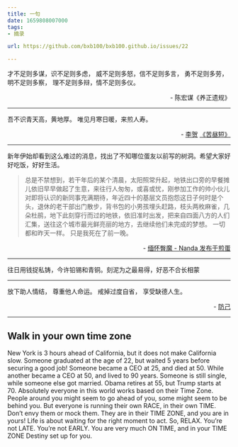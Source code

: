 ```yaml
---
title: 一句
date: 1659808007000
tags:
- 摘录

url: https://github.com/bxb100/bxb100.github.io/issues/22

---
```

才不足则多谋，识不足则多虑，
威不足则多怒，信不足则多言，
勇不足则多劳，明不足则多察，
理不足则多辩，情不足则多仪。
<p align="right">- 陈宏谋《养正遗规》 </p>

---

<a id='issuecomment-1327502436'></a>
吾不识青天高，黄地厚。
唯见月寒日暖，来煎人寿。

<p align="right">
-
<a href="https://so.gushiwen.cn/authorv_74d46d599f15.aspx">李贺</a>
<a href="https://so.gushiwen.cn/shiwenv_f0310bb70c40.aspx">《苦昼短》</a>
</p>

---

<a id='issuecomment-1370746968'></a>
新年伊始却看到这么难过的消息，找出了不知哪位蛋友以前写的树洞。希望大家好好吃饭，好好生活。

> 总是不禁想到，若干年后的某个清晨，太阳照常升起，地铁出口旁的早餐摊儿依旧早早做起了生意，来往行人匆匆，或喜或忧，刚参加工作的帅小伙儿对即将认识的新同事充满期待，年近四十的基层文员抱怨这日子何时是个头，退休的老干部出门散步，背书包的小男孩埋头赶路，枝头两枚麻雀，几朵杜鹃，地下此刻穿行而过的地铁，依旧准时出发，把来自四面八方的人们汇集，送往这个城市最光鲜亮丽的地方，去继续他们未完成的梦想。
一切都和昨天一样。
只是我死在了前一晚。

<p align="right">
-
<a href="http://jandan.net/t/5384668">缅怀臀魔 - Nanda 发布于煎蛋</a>
</p>

---

<a id='issuecomment-1508426704'></a>
往日用钱捉私铸，今许铅锡和青铜。刻泥为之最易得，好恶不合长相蒙

---

<a id='issuecomment-1510010065'></a>
放下助人情结，
尊重他人命运。
戒掉过度自省，
享受缺德人生。

<p align="right">- <a href="http://jandan.net/t/5445224">防己</a></p>

---

<a id='issuecomment-1517911165'></a>
## Walk in your own time zone

New York is 3 hours ahead of California,
but it does not make California slow.
Someone graduated at the age of 22,
but waited 5 years before securing a good job!
Someone became a CEO at 25,
and died at 50.
While another became a CEO at 50,
and lived to 90 years.
Someone is still single,
while someone else got married.
Obama retires at 55,
but Trump starts at 70.
Absolutely everyone in this world works based on their Time Zone.
People around you might seem to go ahead of you,
some might seem to be behind you.
But everyone is running their own RACE, in their own TIME.
Don’t envy them or mock them.
They are in their TIME ZONE, and you are in yours!
Life is about waiting for the right moment to act.
So, RELAX.
You’re not LATE.
You’re not EARLY.
You are very much ON TIME, and in your TIME ZONE Destiny set up for you.
